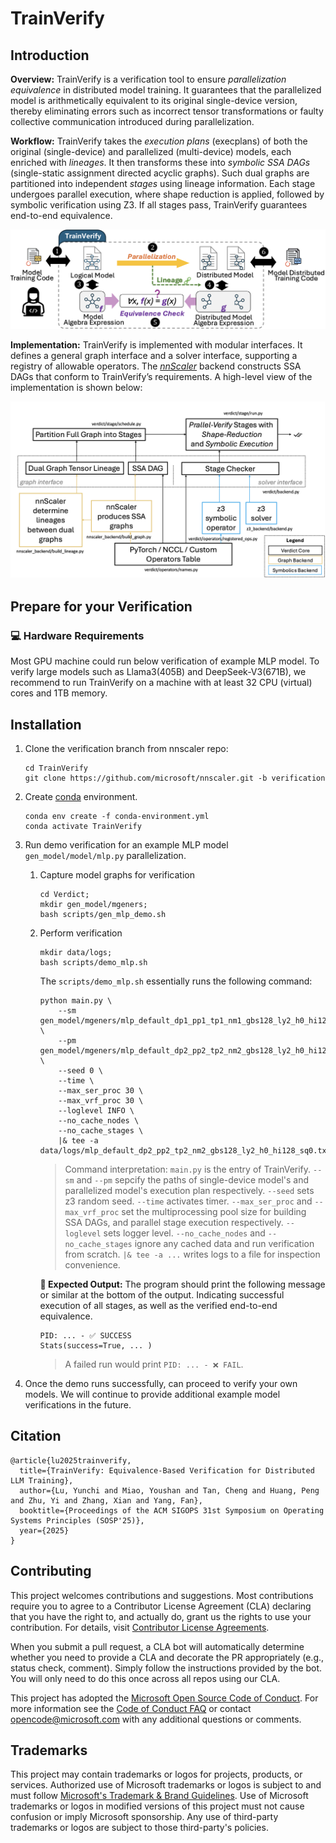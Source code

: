 # TrainVerify 

## Introduction
**Overview:** TrainVerify is a verification tool to ensure *parallelization equivalence* in distributed model training. It guarantees that the parallelized model is arithmetically equivalent to its original single-device version, thereby eliminating errors such as incorrect tensor transformations or faulty collective communication introduced during parallelization.

**Workflow:** 
TrainVerify takes the *execution plans* (execplans) of both the original (single-device) and parallelized (multi-device) models, each enriched with *lineages*. It then transforms these into *symbolic SSA DAGs* (single-static assignment directed acyclic graphs). Such dual graphs are partitioned into independent *stages* using lineage information. Each stage undergoes parallel execution, where shape reduction is applied, followed by symbolic verification using Z3. If all stages pass, TrainVerify guarantees end-to-end equivalence.

![DesignOverview](docs/assets/design.png)

**Implementation:** 
TrainVerify is implemented with modular interfaces. It defines a general graph interface and a solver interface, supporting a registry of allowable operators. The [*nnScaler*](https://github.com/microsoft/nnscaler) backend constructs SSA DAGs that conform to TrainVerify’s requirements. A high-level view of the implementation is shown below:

![ImplOverview](docs/assets/impl.png)

## Prepare for your Verification

### 💻 Hardware Requirements
Most GPU machine could run below verification of example MLP model.
To verify large models such as Llama3(405B) and DeepSeek-V3(671B), we recommend to run TrainVerify on a machine with at least 32 CPU (virtual) cores and 1TB memory. 

## Installation
1. Clone the verification branch from nnscaler repo:
   ```
   cd TrainVerify
   git clone https://github.com/microsoft/nnscaler.git -b verification
   ```
2. Create [conda](https://www.anaconda.com/download/success) environment.
    ```
    conda env create -f conda-environment.yml
    conda activate TrainVerify
    ```

3. Run demo verification for an example MLP model `gen_model/model/mlp.py` parallelization.
   
    1) Capture model graphs for verification
        ```
        cd Verdict;
        mkdir gen_model/mgeners;
        bash scripts/gen_mlp_demo.sh
        ```
    2) Perform verification
        ```
        mkdir data/logs;
        bash scripts/demo_mlp.sh 
        ```
        The `scripts/demo_mlp.sh` essentially runs the following command:
        ```
        python main.py \
            --sm gen_model/mgeners/mlp_default_dp1_pp1_tp1_nm1_gbs128_ly2_h0_hi128_sq0.pkl \ 
            --pm gen_model/mgeners/mlp_default_dp2_pp2_tp2_nm2_gbs128_ly2_h0_hi128_sq0.pkl \
            --seed 0 \
            --time \
            --max_ser_proc 30 \
            --max_vrf_proc 30 \
            --loglevel INFO \
            --no_cache_nodes \
            --no_cache_stages \
            |& tee -a data/logs/mlp_default_dp2_pp2_tp2_nm2_gbs128_ly2_h0_hi128_sq0.txt
        ```
        > Command interpretation: `main.py` is the entry of TrainVerify. `--sm` and `--pm` sepcify the paths of single-device model's and parallelized model's execution plan respectively. `--seed` sets z3 random seed. `--time` activates timer. `--max_ser_proc` and `--max_vrf_proc` set the multiprocessing pool size for building SSA DAGs, and parallel stage execution respectively. `--loglevel` sets logger level. `--no_cache_nodes` and `--no_cache_stages` ignore any cached data and run verification from scratch. `|& tee -a ...` writes logs to a file for inspection convenience.
        
        **👀 Expected Output:** The program should print the following message or similar at the bottom of the output. Indicating successful execution of all stages, as well as the verified end-to-end equivalence.
        ```
        PID: ... - ✅ SUCCESS 
        Stats(success=True, ... )
        ```
        > A failed run would print `PID: ... - ❌ FAIL`.
4. Once the demo runs successfully, can proceed to verify your own models. We will continue to provide additional example model verifications in the future.

## Citation

```
@article{lu2025trainverify,
  title={TrainVerify: Equivalence-Based Verification for Distributed LLM Training},
  author={Lu, Yunchi and Miao, Youshan and Tan, Cheng and Huang, Peng and Zhu, Yi and Zhang, Xian and Yang, Fan},  
  booktitle={Proceedings of the ACM SIGOPS 31st Symposium on Operating Systems Principles (SOSP'25)},
  year={2025}
}
```

## Contributing

This project welcomes contributions and suggestions.  Most contributions require you to agree to a
Contributor License Agreement (CLA) declaring that you have the right to, and actually do, grant us
the rights to use your contribution. For details, visit [Contributor License Agreements](https://cla.opensource.microsoft.com).

When you submit a pull request, a CLA bot will automatically determine whether you need to provide
a CLA and decorate the PR appropriately (e.g., status check, comment). Simply follow the instructions
provided by the bot. You will only need to do this once across all repos using our CLA.

This project has adopted the [Microsoft Open Source Code of Conduct](https://opensource.microsoft.com/codeofconduct/).
For more information see the [Code of Conduct FAQ](https://opensource.microsoft.com/codeofconduct/faq/) or
contact [opencode@microsoft.com](mailto:opencode@microsoft.com) with any additional questions or comments.

## Trademarks

This project may contain trademarks or logos for projects, products, or services. Authorized use of Microsoft
trademarks or logos is subject to and must follow
[Microsoft's Trademark & Brand Guidelines](https://www.microsoft.com/legal/intellectualproperty/trademarks/usage/general).
Use of Microsoft trademarks or logos in modified versions of this project must not cause confusion or imply Microsoft sponsorship.
Any use of third-party trademarks or logos are subject to those third-party's policies.
